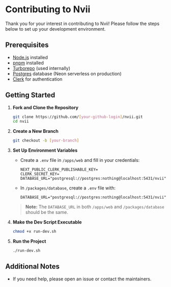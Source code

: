 # Contributing to Nvii

Thank you for your interest in contributing to Nvii! Please follow the steps below to set up your development environment.

## Prerequisites

- [Node.js](https://nodejs.org/) installed
- [pnpm](https://pnpm.io/) installed
- [Turborepo](https://turbo.build/repo/docs) (used internally)
- [Postgres](https://www.postgresql.org/) database (Neon serverless on production)
- [Clerk](https://clerk.com/) for authentication

## Getting Started

1. **Fork and Clone the Repository**

   ```bash
   git clone https://github.com/[your-github-login]/nvii.git
   cd nvii
   ```

2. **Create a New Branch**

   ```bash
   git checkout -b [your-branch]
   ```

3. **Set Up Environment Variables**
   - Create a `.env` file in `/apps/web` and fill in your credentials:

     ```env
     NEXT_PUBLIC_CLERK_PUBLISHABLE_KEY=
     CLERK_SECRET_KEY=
     DATABASE_URL="postgresql://postgres:nothing@localhost:5431/nvii"

     ```

   - In `/packages/database`, create a `.env` file with:

     ```env
     DATABASE_URL="postgresql://postgres:nothing@localhost:5431/nvii"
     ```

   > **Note:** The `DATABASE_URL` in both `/apps/web` and `/packages/database` should be the same.

4. **Make the Dev Script Executable**

   ```bash
   chmod +x run-dev.sh
   ```

5. **Run the Project**

   ```bash
   ./run-dev.sh
   ```

## Additional Notes

- If you need help, please open an issue or contact the maintainers.
